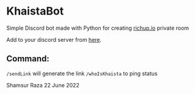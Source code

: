 # KhaistaBot
Simple Discord bot made with Python for creating [richup.io](https://richup.io/) private room 

Add to your discord server from [here](https://discord.com/api/oauth2/authorize?client_id=988730508974383134&permissions=319975132160&scope=bot). 

## Command: 

`/sendLink` will generate the link 
`/whoIsKhaista` to ping status

Shamsur Raza
22 June 2022

